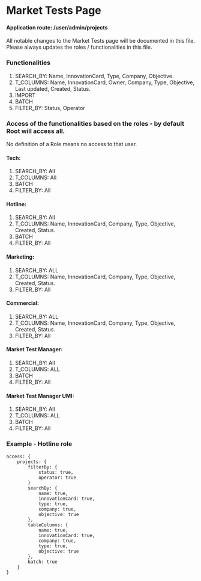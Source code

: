 # Market Tests Page

#### Application route: /user/admin/projects

All notable changes to the Market Tests page will be documented in this file. 
Please always updates the roles / functionalities in this file.  

### Functionalities
1. SEARCH_BY: Name, InnovationCard, Type, Company, Objective.
2. T_COLUMNS: Name, InnovationCard, Owner, Company, Type, Objective, Last updated,
Created, Status.   
3. IMPORT
4. BATCH
5. FILTER_BY: Status, Operator

### Access of the functionalities based on the roles - by default Root will access all.

No definition of a Role means no access to that user.

#### Tech:

1. SEARCH_BY: All
2. T_COLUMNS: All
3. BATCH
4. FILTER_BY: All

#### Hotline: 

1. SEARCH_BY: All
2. T_COLUMNS: Name, InnovationCard, Company, Type, Objective, Created, Status.
3. BATCH
4. FILTER_BY: All

#### Marketing:

1. SEARCH_BY: ALL
2. T_COLUMNS: Name, InnovationCard, Company, Type, Objective, Created, Status.
4. FILTER_BY: All

#### Commercial:

1. SEARCH_BY: ALL
2. T_COLUMNS: Name, InnovationCard, Company, Type, Objective, Created, Status.
4. FILTER_BY: All

#### Market Test Manager:

1. SEARCH_BY: All
2. T_COLUMNS: ALL
3. BATCH
4. FILTER_BY: All

#### Market Test Manager UMI:

1. SEARCH_BY: All
2. T_COLUMNS: ALL
3. BATCH
4. FILTER_BY: All

### Example - Hotline role

```
access: { 
    projects: {
        filterBy: {
            status: true, 
            operator: true
        } 
        searchBy: { 
            name: true, 
            innovationCard: true, 
            type: true, 
            company: true,
            objective: true 
        }, 
        tableColumns: { 
            name: true, 
            innovationCard: true, 
            company: true, 
            type: true, 
            objective: true 
        }, 
        batch: true
    } 
}

```
